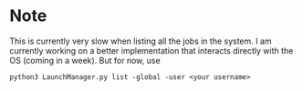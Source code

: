 # Note
This is currently very slow when listing all the jobs in the system.
I am currently working on a better implementation that interacts directly with the OS (coming in a week). But for now, use
```
python3 LaunchManager.py list -global -user <your username>
```
